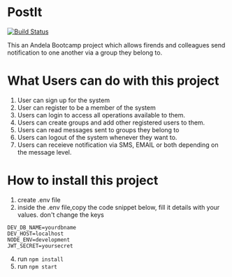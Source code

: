 # PostIt
[![Build Status](https://travis-ci.org/johadi10/PostIt.svg?branch=develop)](https://travis-ci.org/johadi10/PostIt)

This an Andela Bootcamp project which allows firends and colleagues send notification to one another via a group they belong to.
# What Users can do with this project
1. User can sign up for the system
2. User can register to be a member of the system
3. Users can login to access all operations available to them.
4. Users can create groups and add other registered users to them.
5. Users can read messages sent to groups they belong to
6. Users can logout of the system whenever they want to.
7. Users can receieve notification via SMS, EMAIL or both depending on the message level.

# How to install this project

1. create .env file
2. inside the .env file,copy the code snippet below, fill it details with your values. don't change the keys 

```DEV_DB_PASSWORD=yourpassword
DEV_DB_NAME=yourdbname
DEV_HOST=localhost
NODE_ENV=development
JWT_SECRET=yoursecret
```
4. run `npm install`
5. run `npm start`
